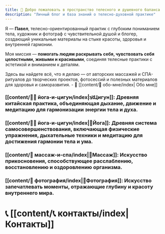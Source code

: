 ```yaml
---
title: 💫 Добро пожаловать в пространство телесного и душевного баланса
description: "Личный блог и база знаний о телесно-духовной практике" 
---
```


Я — **Павел**, телесно-ориентированный практик с глубоким пониманием тела, художник и фотограф с чувствительной душой и блогер, создающий уникальные материалы на стыке красоты, здоровья и внутренней гармонии.  

Моя миссия — **помогать людям раскрывать себя, чувствовать себя целостными, живыми и красивыми**, соединяя телесные практики с эстетикой и вниманием к деталям.

Здесь вы найдете всё, что я делаю — от авторских массажей и СПА-ритуалов до творческих проектов, фотосессий и полезных материалов для здоровья и саморазвития. - 👤 [[content/👤 обо-мне/index| Обо мне]]


### [[content/🧘‍♂️ йога-и-цигун/index|🕉Цигун]]: Древняя китайская практика, объединяющая дыхание, движение и медитацию для гармонизации энергии тела и духа. 

### [[content/🧘‍♂️ йога-и-цигун/index|🧘Йога]]: Древняя система самосовершенствования, включающая физические упражнения, дыхательные техники и медитацию для достижения гармонии тела и ума. 

### [[content/🧘 массаж-и-спа/index|🌿Массаж]]: Искусство прикосновения, способствующее расслаблению, восстановлению и оздоровлению организма. 



### [[content/📸 фотография/index|📸Фотография]]: Искусство запечатлевать моменты, отражающие глубину и красоту внутреннего мира. 


# 📞 [[content/📞 контакты/index|Контакты]]